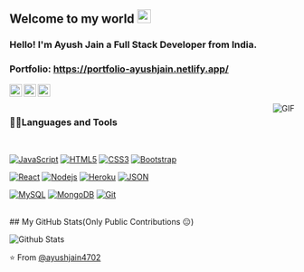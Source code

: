 ## Welcome to my world <img src="https://github.com/TheDudeThatCode/TheDudeThatCode/blob/master/Assets/Earth.gif" width="24px">
### Hello! I'm Ayush Jain a Full Stack Developer from India.
### Portfolio: https://portfolio-ayushjain.netlify.app/

<a href="https://www.linkedin.com/in/ayush-jain-3bb160205/">
  <img align="left" alt="Brijesh Dhanani" width="22px" src="https://cdn.jsdelivr.net/npm/simple-icons@v3/icons/linkedin.svg" />
</a>
<a href="https://www.facebook.com/profile.php?id=100025732020919">
  <img align="left" alt="Brijesh Dhanani" width="22px" src="https://cdn.jsdelivr.net/npm/simple-icons@v3/icons/facebook.svg" />
</a>
<a href="https://www.instagram.com/ayushjain9024/">
  <img align="left" alt="Brijesh Dhanani" width="22px" src="https://cdn.jsdelivr.net/npm/simple-icons@v3/icons/instagram.svg" />
</a>
<br />
<br />

<img align="right" alt="GIF" src="https://media.giphy.com/media/836HiJc7pgzy8iNXCn/giphy.gif" />

### 👨‍💻Languages and Tools  

<br />

[![JavaScript](https://img.shields.io/badge/-JavaScript-black?style=flat&logo=javascript&link=https://github.com/ayushjain4702)](https://github.com/ayushjain4702) 
[![HTML5](https://img.shields.io/badge/-HTML5-E34F26?style=flat&logo=html5&logoColor=white&link=https://github.com/ayushjain4702)](https://github.com/ayushjain4702) 
[![CSS3](https://img.shields.io/badge/-CSS3-1572B6?style=flat&logo=css3&link=https://github.com/ayushjain4702)](https://github.com/ayushjain4702) 
[![Bootstrap](https://img.shields.io/badge/-Bootstrap-563D7C?style=flat&logo=bootstrap&link=https://github.com/ayushjain4702)](https://github.com/ayushjain4702) 

[![React](https://img.shields.io/badge/-React-black?style=flat&logo=react&link=https://github.com/ayushjain4702)](https://github.com/ayushjain4702)
[![Nodejs](https://img.shields.io/badge/-Nodejs-green?style=flat&logo=Node.js&link=https://github.com/ayushjain4702)](https://github.com/ayushjain4702) 
[![Heroku](https://img.shields.io/badge/-Heroku-gray?style=flat&logo=heroku&link=https://github.com/ayushjain4702)](https://github.com/ayushjain4702) 
[![JSON](https://img.shields.io/badge/-json-02569B?style=flat&logo=json&link=https://github.com/ayushjain4702)](https://github.com/ayushjain4702)

[![MySQL](https://img.shields.io/badge/-MySQL-black?style=flat&logo=mysql&link=https://github.com/ayushjain4702)](https://github.com/ayushjain4702)
[![MongoDB](https://img.shields.io/badge/-MongoDB-FCA121?style=flat&logo=mongodb&link=https://github.com/ayushjain4702)](https://github.com/ayushjain4702) 
[![Git](https://img.shields.io/badge/-Git-black?style=flat&logo=git&link=https://github.com/ayushjain4702)](https://github.com/ayushjain4702) 

<br>
## My GitHub Stats(Only Public Contributions 😑) 
  
  ![Github Stats](https://github-readme-stats.vercel.app/api?username=ayushjain4702&show_icons=true&title_color=fff&icon_color=79ff97&text_color=9f9f9f&bg_color=151515)  

⭐️ From [@ayushjain4702](https://github.com/ayushjain4702)
